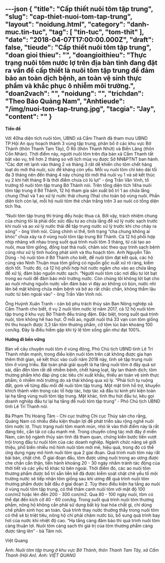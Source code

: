 ---json
{
    "title": "Cấp thiết nuôi tôm tập trung",
    "slug": "cap-thiet-nuoi-tom-tap-trung",
    "layout": "noidung.html",
    "category": "danh-muc.tin-tuc",
    "tag": [
        "tin-tuc",
        "tom-thit"
    ],
    "date": "2018-04-07T17:00:00.000Z",
    "draft": false,
    "tieude": "Cấp thiết nuôi tôm tập trung",
    "doan gioi thieu": "",
    "doangioithieu": "Thực trạng nuôi tôm nước lợ trên địa bàn tỉnh đang đặt ra vấn đề cấp thiết là nuôi tôm tập trung để đảm bảo an toàn dịch bệnh, an toàn vệ sinh thực phẩm và khắc phục ô nhiễm môi trường.",
    "doan2vach": "",
    "noidung": "",
    "trichdan": "Theo Báo Quảng Nam",
    "Anhtieude": "/img/nuoi-tom-tap-trung.jpg",
    "tacgia": "Jay",
    "__content__": ""
}
---
<p><span style="font-size:14px"><strong>Tiền đề</strong></span></p>

<p><span style="font-size:14px">Với 40ha diện t&iacute;ch nu&ocirc;i t&ocirc;m, UBND x&atilde; Cẩm Thanh đ&atilde; tham mưu UBND TP.Hội An quy hoạch th&agrave;nh 3 v&ugrave;ng tập trung, ph&acirc;n bố ở c&aacute;c khu vực Bờ Th&agrave;nh (th&ocirc;n Thanh Tam T&acirc;y), &Ocirc; R&ocirc; (th&ocirc;n Thanh Nhứt) v&agrave; Biền Lăng (th&ocirc;n Cồn Nh&agrave;n). Thời điểm n&agrave;y, người nu&ocirc;i t&ocirc;m tr&ecirc;n địa b&agrave;n x&atilde; Cẩm Thanh tất bật v&agrave;o vụ, trễ hơn 2 th&aacute;ng so với lịch m&ugrave;a vụ được Sở NN&amp;PTNT ban h&agrave;nh. &ldquo;C&aacute;c đợt r&eacute;t lạnh v&agrave;o th&aacute;ng 2 v&agrave; th&aacute;ng 3 rất dễ khiến cho t&ocirc;m chết h&agrave;ng loạt do mới thả nu&ocirc;i, sức đề kh&aacute;ng c&ograve;n yếu. Mỗi vụ nu&ocirc;i t&ocirc;m chỉ k&eacute;o d&agrave;i tối đa 3 th&aacute;ng n&ecirc;n đến th&aacute;ng 4 n&agrave;y ch&uacute;ng t&ocirc;i mới thả nu&ocirc;i vụ 1 v&agrave; sẽ kết th&uacute;c vụ 2 khi hết th&aacute;ng 9 l&agrave; thời điểm chưa c&oacute; lũ lụt&rdquo; - &ocirc;ng Trần Văn Vinh, tổ trưởng tổ nu&ocirc;i t&ocirc;m tập trung Bờ Th&agrave;nh n&oacute;i. Tr&ecirc;n tổng diện t&iacute;ch 14ha nu&ocirc;i t&ocirc;m tập trung ở Bờ Th&agrave;nh, 12 hộ tham gia sản xuất bố tr&iacute; 1 ao chứa lắng chung (1ha) v&agrave; 1 ao xử l&yacute; nước thải chung (1ha) cho to&agrave;n bộ v&ugrave;ng nu&ocirc;i. Phần diện t&iacute;ch c&ograve;n lại, mỗi hộ nu&ocirc;i t&ocirc;m thẻ ch&acirc;n trắng tr&ecirc;n 3 ao nu&ocirc;i c&oacute; tổng diện t&iacute;ch 1ha.</span></p>

<p><span style="font-size:14px">&ldquo;Nu&ocirc;i t&ocirc;m tập trung th&igrave; tr&uacute;ng đều hoặc thua cả. Bởi vậy, tr&aacute;ch nhiệm chung của ch&uacute;ng t&ocirc;i l&agrave; phải dốc sức đầu tư ao chứa lắng để xử l&yacute; nước sạch trước khi nu&ocirc;i v&agrave; ao xử l&yacute; nước thải để tập trung nước xử l&yacute; trước khi cho chảy ra s&ocirc;ng&rdquo; - &ocirc;ng Vinh n&oacute;i. Cũng ch&iacute;nh v&igrave; thế, t&igrave;nh trạng &ldquo;cha chung kh&ocirc;ng ai kh&oacute;c&rdquo; chưa xảy ra ở v&ugrave;ng nu&ocirc;i t&ocirc;m tập trung Bờ Th&agrave;nh. Cả 12 hộ phối hợp nhịp nh&agrave;ng với nhau trong suốt qu&aacute; tr&igrave;nh nu&ocirc;i t&ocirc;m 3 th&aacute;ng, từ cải tạo ao nu&ocirc;i, mua t&ocirc;m giống, đồng loạt thả nu&ocirc;i, chăm s&oacute;c theo quy tr&igrave;nh sạch bệnh cũng như xử l&yacute; t&igrave;nh huống ph&aacute;t sinh v&agrave; thu hoạch t&ocirc;m. Anh Nguyễn Tấn Dũng - hộ nu&ocirc;i t&ocirc;m ở Bờ Th&agrave;nh cho biết, để nu&ocirc;i t&ocirc;m đạt kết quả, c&aacute;c hộ c&ugrave;ng v&agrave;o Ninh Thuận mua t&ocirc;m giống c&oacute; nguồn gốc xuất xứ r&otilde; r&agrave;ng, kiểm dịch tốt. Trước đ&oacute;, cả 12 hộ phối hợp h&uacute;t nước ngầm cho v&agrave;o ao chứa lắng để xử l&yacute;, đảm bảo nguồn nước sạch. &ldquo;Người nu&ocirc;i t&ocirc;m c&aacute;c nơi đầu tư l&oacute;t bạt trong ao nu&ocirc;i để đảm bảo m&ocirc;i trường nước. C&ograve;n ch&uacute;ng t&ocirc;i kh&ocirc;ng l&oacute;t bạt cho ao nu&ocirc;i nhưng nguồn nước vẫn đảm bảo v&igrave; đ&aacute;y ao kh&ocirc;ng c&oacute; b&ugrave;n, nước nhỉ l&ecirc;n bề mặt kh&ocirc;ng chứa mầm bệnh v&agrave; bờ ao rất chắc chắn, kh&ocirc;ng thẩm lậu nước từ b&ecirc;n ngo&agrave;i v&agrave;o&rdquo; - &ocirc;ng Trần Văn Vinh n&oacute;i.</span></p>

<p><span style="font-size:14px">&Ocirc;ng Huỳnh Xu&acirc;n Tranh - c&aacute;n bộ phụ tr&aacute;ch thủy sản Ban N&ocirc;ng nghiệp x&atilde; Cẩm Thanh cho biết, ở vụ 2 nu&ocirc;i t&ocirc;m nước lợ năm 2017, cả 12 hộ nu&ocirc;i t&ocirc;m tập trung ở khu vực Bờ Th&agrave;nh đều tr&uacute;ng đậm. Đặc biệt, trong suốt qu&aacute; tr&igrave;nh nu&ocirc;i, t&ocirc;m kh&ocirc;ng hề hao hụt. Ở mỗi ao, người nu&ocirc;i thả 33 vạn con t&ocirc;m giống th&igrave; thu hoạch được 3,3 tấn t&ocirc;m thương phẩm, cỡ t&ocirc;m l&uacute;c b&aacute;n khoảng 100 con/kg. Đ&acirc;y l&agrave; điều hiếm gặp khi tỷ lệ t&ocirc;m sống gần như đạt 100%.</span></p>

<p><span style="font-size:14px"><strong>Hướng đi bền vững</strong></span></p>

<p><span style="font-size:14px">B&agrave;n về c&acirc;u chuyện nu&ocirc;i t&ocirc;m ở v&ugrave;ng đ&ocirc;ng, Ph&oacute; Chủ tịch UBND tỉnh L&ecirc; Tr&iacute; Thanh nhấn mạnh, trong điều kiện nu&ocirc;i t&ocirc;m tr&ecirc;n c&aacute;t kh&ocirc;ng được gia hạn th&ecirc;m thời gian, sẽ kết th&uacute;c v&agrave;o cuối năm 2018 n&agrave;y, tỉnh sẽ tập trung nu&ocirc;i t&ocirc;m ở v&ugrave;ng triều. B&agrave;i to&aacute;n phải giải quyết l&agrave; hạ tầng nu&ocirc;i t&ocirc;m ở đ&acirc;y qu&aacute; sơ s&agrave;i, dẫn đến t&ocirc;m rất dễ nhiễm bệnh, chết h&agrave;ng loạt, l&acirc;y lan th&agrave;nh dịch; t&ocirc;m thương phẩm kh&oacute; đ&aacute;p ứng c&aacute;c ti&ecirc;u ch&iacute; xuất khẩu, thiếu an to&agrave;n vệ sinh thực phẩm; &ocirc; nhiễm m&ocirc;i trường do xả thải kh&ocirc;ng qua xử l&yacute;. &ldquo;Phải t&iacute;ch tụ ruộng đất, gom về từng đầu mối để nu&ocirc;i t&ocirc;m tập trung. Một mặt tỉnh hỗ trợ, khuyến kh&iacute;ch th&agrave;nh vi&ecirc;n trong c&aacute;c tổ hợp t&aacute;c, hợp t&aacute;c x&atilde; đầu tư kinh ph&iacute; kiện to&agrave;n lại hạ tầng v&ugrave;ng nu&ocirc;i t&ocirc;m tập trung. Mặt kh&aacute;c, tỉnh thu h&uacute;t đầu tư, k&ecirc;u gọi doanh nghiệp đầu tư lại hạ tầng để nu&ocirc;i t&ocirc;m tập trung&rdquo; - Ph&oacute; Chủ tịch UBND tỉnh L&ecirc; Tr&iacute; Thanh n&oacute;i.</span></p>

<p><span style="font-size:14px">B&agrave; Phạm Thị Ho&agrave;ng T&acirc;m - Chi cục trưởng Chi cục Thủy sản cho rằng, Quảng Nam c&oacute; nhiều điều kiện thuận lợi để ph&aacute;t triển s&acirc;u rộng nghề nu&ocirc;i t&ocirc;m nước lợ. Thực trạng nu&ocirc;i t&ocirc;m manh m&uacute;n, nhỏ lẻ v&agrave;o thời điểm n&agrave;y l&agrave; rất đ&aacute;ng tiếc, cần t&aacute;i cơ cấu mạnh mẽ. Trong chuyến c&ocirc;ng t&aacute;c mới đ&acirc;y ở miền Nam, c&aacute;n bộ ng&agrave;nh thủy sản tỉnh đ&atilde; tham quan, chứng kiến bước tiến vượt trội trong đầu tư nu&ocirc;i t&ocirc;m của c&aacute;c doanh nghiệp. Ng&agrave;nh chức năng sẽ giới thiệu, phổ biến nhiều m&ocirc; h&igrave;nh nu&ocirc;i t&ocirc;m mới mẻ, hiệu quả, trong đ&oacute; c&oacute; thể ứng dụng ngay m&ocirc; h&igrave;nh nu&ocirc;i t&ocirc;m qua 2 giai đoạn. Qu&aacute; tr&igrave;nh nu&ocirc;i t&ocirc;m n&agrave;y rất b&agrave;i bản, chặt chẽ. Ở giai đoạn đầu, t&ocirc;m được ương nu&ocirc;i trong ao ương được che chắn cẩn thận, tiến h&agrave;nh khoảng 20 - 30 ng&agrave;y nhằm tr&aacute;nh t&aacute;c động của thời tiết v&agrave; c&aacute;c yếu tố kh&aacute;c từ b&ecirc;n ngo&agrave;i. Thời điểm đ&oacute;, c&aacute;c ao nu&ocirc;i t&ocirc;m thương phẩm được bố tr&iacute; sẵn liền kề đ&atilde; được kiểm so&aacute;t chặt chẽ yếu tố m&ocirc;i trường nước sẽ tiếp nhận t&ocirc;m giống sau khi ương để qu&aacute; tr&igrave;nh nu&ocirc;i t&ocirc;m thương phẩm được bắt đầu ở giai đoạn 2. T&ugrave;y theo điều kiện hạ tầng ao nu&ocirc;i ở v&ugrave;ng nu&ocirc;i t&ocirc;m tập trung, c&oacute; thể th&acirc;m canh nu&ocirc;i t&ocirc;m với mật độ 100 con/m2 hoặc l&ecirc;n đến 200 - 300 con/m2. Qua 80 - 100 ng&agrave;y nu&ocirc;i, t&ocirc;m c&oacute; thể đạt đến k&iacute;ch cỡ 40 - 60 con/kg. Trong suốt qu&aacute; tr&igrave;nh nu&ocirc;i t&ocirc;m thương phẩm, n&ocirc;ng hộ kh&ocirc;ng cần phải sử dụng bất kỳ loại h&oacute;a chất g&igrave;, chỉ d&ugrave;ng chế phẩm sinh học an to&agrave;n. Qu&aacute; tr&igrave;nh thay nước thường thấy trong nu&ocirc;i t&ocirc;m c&oacute; thể sẽ bị triệt ti&ecirc;u, n&ocirc;ng hộ chỉ phải ch&acirc;m nước b&ugrave;, bổ sung qu&aacute; tr&igrave;nh bay hơi của nước khi nhiệt độ cao. &ldquo;Hạ tầng c&agrave;ng đảm bảo th&igrave; qu&aacute; tr&igrave;nh nu&ocirc;i t&ocirc;m c&agrave;ng thuận lợi. Nu&ocirc;i t&ocirc;m c&agrave;ng sạch th&igrave; gi&aacute; trị của t&ocirc;m thương phẩm c&agrave;ng được tăng l&ecirc;n&rdquo; - b&agrave; T&acirc;m n&oacute;i.</span></p>

<p><span style="font-size:14px">Việt Quang&nbsp;</span></p>

<p><span style="font-size:14px">Ảnh:&nbsp;<em>Nu&ocirc;i t&ocirc;m tập trung ở khu vực Bờ Th&agrave;nh, th&ocirc;n Thanh Tam T&acirc;y, x&atilde; Cẩm Thanh (Hội An). Ảnh: VIỆT QUANG</em></span></p>
